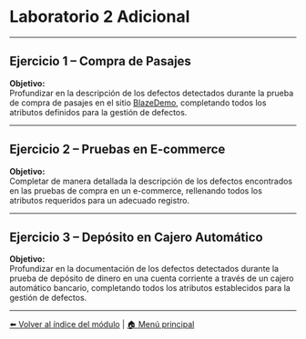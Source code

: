 # Laboratorio 2 Adicional

---

## Ejercicio 1 – Compra de Pasajes

**Objetivo:**  
Profundizar en la descripción de los defectos detectados durante la prueba de compra de pasajes en el sitio [BlazeDemo](https://www.blazedemo.com/), completando todos los atributos definidos para la gestión de defectos.

---

## Ejercicio 2 – Pruebas en E-commerce

**Objetivo:**  
Completar de manera detallada la descripción de los defectos encontrados en las pruebas de compra en un e-commerce, rellenando todos los atributos requeridos para un adecuado registro.

---

## Ejercicio 3 – Depósito en Cajero Automático

**Objetivo:**  
Profundizar en la documentación de los defectos detectados durante la prueba de depósito de dinero en una cuenta corriente a través de un cajero automático bancario, completando todos los atributos establecidos para la gestión de defectos.

---

[⬅️ Volver al índice del módulo](../modulo3_gestion_defectos.md) | [🏠 Menú principal](../README.md)

